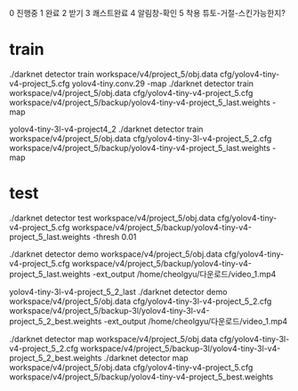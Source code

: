 0	진행중
1	완료
2	받기
3	쾌스트완료
4	알림창-확인
5   착용
 튜토-거절-스킨가능한지?





# train

./darknet detector train workspace/v4/project_5/obj.data cfg/yolov4-tiny-v4-project_5.cfg yolov4-tiny.conv.29  -map
./darknet detector train workspace/v4/project_5/obj.data cfg/yolov4-tiny-v4-project_5.cfg workspace/v4/project_5/backup/yolov4-tiny-v4-project_5_last.weights  -map 


yolov4-tiny-3l-v4-project4_2
./darknet detector train workspace/v4/project_5/obj.data cfg/yolov4-tiny-3l-v4-project_5_2.cfg workspace/v4/project_5/backup/yolov4-tiny-v4-project_5_last.weights  -map 

# test

./darknet detector test workspace/v4/project_5/obj.data cfg/yolov4-tiny-v4-project_5.cfg  workspace/v4/project_5/backup/yolov4-tiny-v4-project_5_last.weights -thresh 0.01

./darknet detector demo workspace/v4/project_5/obj.data cfg/yolov4-tiny-v4-project_5.cfg workspace/v4/project_5/backup/yolov4-tiny-v4-project_5_last.weights -ext_output /home/cheolgyu/다운로드/video_1.mp4


yolov4-tiny-3l-v4-project_5_2_last
./darknet detector demo workspace/v4/project_5/obj.data cfg/yolov4-tiny-3l-v4-project_5_2.cfg workspace/v4/project_5/backup-3l/yolov4-tiny-3l-v4-project_5_2_best.weights -ext_output /home/cheolgyu/다운로드/video_1.mp4


./darknet detector map workspace/v4/project_5/obj.data cfg/yolov4-tiny-3l-v4-project_5_2.cfg workspace/v4/project_5/backup-3l/yolov4-tiny-3l-v4-project_5_2_best.weights 
./darknet detector map workspace/v4/project_5/obj.data cfg/yolov4-tiny-v4-project_5.cfg workspace/v4/project_5/backup/yolov4-tiny-v4-project_5_best.weights 
